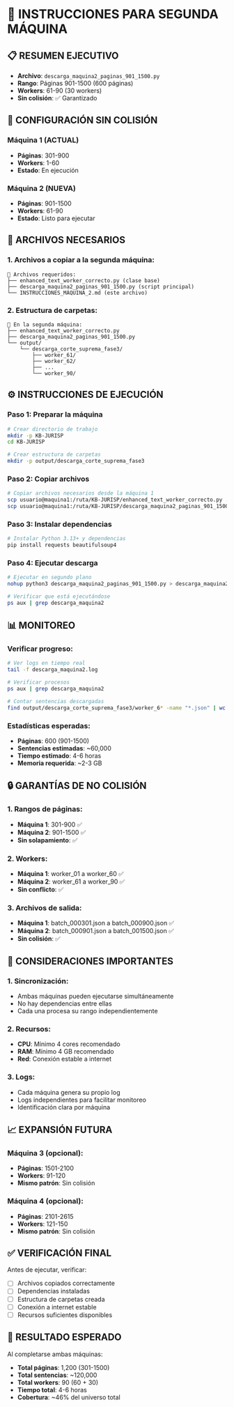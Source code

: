 # 🚀 INSTRUCCIONES PARA SEGUNDA MÁQUINA

## 📋 **RESUMEN EJECUTIVO**
- **Archivo**: `descarga_maquina2_paginas_901_1500.py`
- **Rango**: Páginas 901-1500 (600 páginas)
- **Workers**: 61-90 (30 workers)
- **Sin colisión**: ✅ Garantizado

## 🎯 **CONFIGURACIÓN SIN COLISIÓN**

### **Máquina 1 (ACTUAL)**
- **Páginas**: 301-900
- **Workers**: 1-60
- **Estado**: En ejecución

### **Máquina 2 (NUEVA)**
- **Páginas**: 901-1500
- **Workers**: 61-90
- **Estado**: Listo para ejecutar

## 📁 **ARCHIVOS NECESARIOS**

### **1. Archivos a copiar a la segunda máquina:**
```
📁 Archivos requeridos:
├── enhanced_text_worker_correcto.py (clase base)
├── descarga_maquina2_paginas_901_1500.py (script principal)
└── INSTRUCCIONES_MÁQUINA_2.md (este archivo)
```

### **2. Estructura de carpetas:**
```
📁 En la segunda máquina:
├── enhanced_text_worker_correcto.py
├── descarga_maquina2_paginas_901_1500.py
└── output/
    └── descarga_corte_suprema_fase3/
        ├── worker_61/
        ├── worker_62/
        ├── ...
        └── worker_90/
```

## ⚙️ **INSTRUCCIONES DE EJECUCIÓN**

### **Paso 1: Preparar la máquina**
```bash
# Crear directorio de trabajo
mkdir -p KB-JURISP
cd KB-JURISP

# Crear estructura de carpetas
mkdir -p output/descarga_corte_suprema_fase3
```

### **Paso 2: Copiar archivos**
```bash
# Copiar archivos necesarios desde la máquina 1
scp usuario@maquina1:/ruta/KB-JURISP/enhanced_text_worker_correcto.py .
scp usuario@maquina1:/ruta/KB-JURISP/descarga_maquina2_paginas_901_1500.py .
```

### **Paso 3: Instalar dependencias**
```bash
# Instalar Python 3.13+ y dependencias
pip install requests beautifulsoup4
```

### **Paso 4: Ejecutar descarga**
```bash
# Ejecutar en segundo plano
nohup python3 descarga_maquina2_paginas_901_1500.py > descarga_maquina2.log 2>&1 &

# Verificar que está ejecutándose
ps aux | grep descarga_maquina2
```

## 📊 **MONITOREO**

### **Verificar progreso:**
```bash
# Ver logs en tiempo real
tail -f descarga_maquina2.log

# Verificar procesos
ps aux | grep descarga_maquina2

# Contar sentencias descargadas
find output/descarga_corte_suprema_fase3/worker_6* -name "*.json" | wc -l
```

### **Estadísticas esperadas:**
- **Páginas**: 600 (901-1500)
- **Sentencias estimadas**: ~60,000
- **Tiempo estimado**: 4-6 horas
- **Memoria requerida**: ~2-3 GB

## 🔒 **GARANTÍAS DE NO COLISIÓN**

### **1. Rangos de páginas:**
- **Máquina 1**: 301-900 ✅
- **Máquina 2**: 901-1500 ✅
- **Sin solapamiento**: ✅

### **2. Workers:**
- **Máquina 1**: worker_01 a worker_60 ✅
- **Máquina 2**: worker_61 a worker_90 ✅
- **Sin conflicto**: ✅

### **3. Archivos de salida:**
- **Máquina 1**: batch_000301.json a batch_000900.json ✅
- **Máquina 2**: batch_000901.json a batch_001500.json ✅
- **Sin colisión**: ✅

## 🚨 **CONSIDERACIONES IMPORTANTES**

### **1. Sincronización:**
- Ambas máquinas pueden ejecutarse simultáneamente
- No hay dependencias entre ellas
- Cada una procesa su rango independientemente

### **2. Recursos:**
- **CPU**: Mínimo 4 cores recomendado
- **RAM**: Mínimo 4 GB recomendado
- **Red**: Conexión estable a internet

### **3. Logs:**
- Cada máquina genera su propio log
- Logs independientes para facilitar monitoreo
- Identificación clara por máquina

## 📈 **EXPANSIÓN FUTURA**

### **Máquina 3 (opcional):**
- **Páginas**: 1501-2100
- **Workers**: 91-120
- **Mismo patrón**: Sin colisión

### **Máquina 4 (opcional):**
- **Páginas**: 2101-2615
- **Workers**: 121-150
- **Mismo patrón**: Sin colisión

## ✅ **VERIFICACIÓN FINAL**

Antes de ejecutar, verificar:
- [ ] Archivos copiados correctamente
- [ ] Dependencias instaladas
- [ ] Estructura de carpetas creada
- [ ] Conexión a internet estable
- [ ] Recursos suficientes disponibles

## 🎉 **RESULTADO ESPERADO**

Al completarse ambas máquinas:
- **Total páginas**: 1,200 (301-1500)
- **Total sentencias**: ~120,000
- **Total workers**: 90 (60 + 30)
- **Tiempo total**: 4-6 horas
- **Cobertura**: ~46% del universo total
